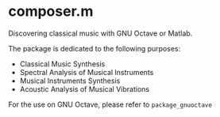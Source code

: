 # composer.m
Discovering classical music with GNU Octave or Matlab.

The package is dedicated to the following purposes:
 - Classical Music Synthesis
 - Spectral Analysis of Musical Instruments
 - Musical Instruments Synthesis
 - Acoustic Analysis of Musical Vibrations


For the use on GNU Octave, please refer to `package_gnuoctave`

